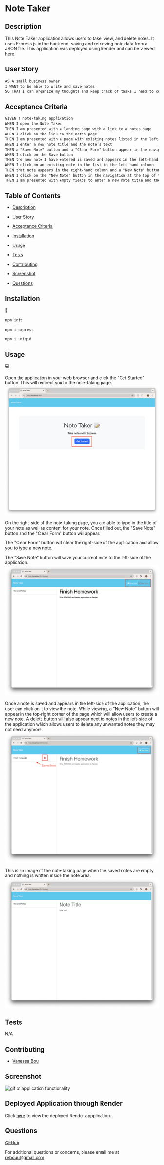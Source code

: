 # Note Taker

## Description

This Note Taker application allows users to take, view, and delete notes. It uses Espress.js in the back end, saving and retrieving note data from a JSON file. This application was deployed using Render and can be viewed [here](https://note-taker-s49p.onrender.com).

## User Story

```md
AS A small business owner
I WANT to be able to write and save notes
SO THAT I can organize my thoughts and keep track of tasks I need to complete
```

## Acceptance Criteria

```md
GIVEN a note-taking application
WHEN I open the Note Taker
THEN I am presented with a landing page with a link to a notes page
WHEN I click on the link to the notes page
THEN I am presented with a page with existing notes listed in the left-hand column, plus empty fields to enter a new note title and the note’s text in the right-hand column
WHEN I enter a new note title and the note’s text
THEN a "Save Note" button and a "Clear Form" button appear in the navigation at the top of the page
WHEN I click on the Save button
THEN the new note I have entered is saved and appears in the left-hand column with the other existing notes and the buttons in the navigation disappear
WHEN I click on an existing note in the list in the left-hand column
THEN that note appears in the right-hand column and a "New Note" button appears in the navigation
WHEN I click on the "New Note" button in the navigation at the top of the page
THEN I am presented with empty fields to enter a new note title and the note’s text in the right-hand column and the button disappears
```

## Table of Contents

* [Description](#description)

* [User Story](#user-story)

* [Acceptance Criteria](#acceptance-criteria)

* [Installation](#installation)

* [Usage](#usage)

* [Tests](#tests)

* [Contributing](contributing)

* [Screenshot](#screenshot)

* [Questions](#questions)

## Installation

💾

`npm init`

`npm i express`

`npm i uniqid`

## Usage

💻

Open the application in your web browser and click the "Get Started" button. This will redirect you to the note-taking page.
![Homepage of application's website](./images/homepage.png)

On the right-side of the note-taking page, you are able to type in the title of your note as well as content for your note. Once filled out, the "Save Note" button and the "Clear Form" button will appear.

The "Clear Form" button will clear the right-side of the application and allow you to type a new note.

The "Save Note" button will save your current note to the left-side of the application.
![Note page with buttons highlighted](./images/note-page.png)

Once a note is saved and appears in the left-side of the application, the user can click on it to view the note. While viewing, a "New Note" button will appear in the top-right corner of the page which will allow users to create a new note. A delete button will also appear next to notes in the left-side of the application which allows users to delete any unwanted notes they may not need anymore.
![Saved note with buttons highlighted](./images/saved-note.png)

This is an image of the note-taking page when the saved notes are empty and nothing is written inside the note area.
![Note Taker page reset](./images/reset-note.png)

## Tests

N/A

## Contributing

* [Vanessa Bou](https://github.com/rvbouu)

## Screenshot

![gif of application functionality](./images/note-taker.gif)

## Deployed Application through Render

Click [here](https://note-taker-s49p.onrender.com) to view the deployed Render appplication.

## Questions

  [GitHub](https://github.com/rvbouu)

  For additional questions or concerns, please email me at rvbouu@gmail.com